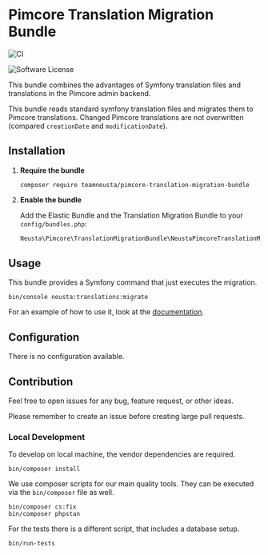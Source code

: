 # Pimcore Translation Migration Bundle

![CI](https://github.com/teamneusta/pimcore-translation-migration-bundle/actions/workflows/test-and-qa.yaml/badge.svg)

![Software License](https://img.shields.io/badge/license-GPLv3-informational.svg)

This bundle combines the advantages of Symfony translation files and translations in the Pimcore admin backend.

This bundle reads standard symfony translation files and migrates them to Pimcore translations. Changed Pimcore translations are not overwritten (compared `creationDate` and `modificationDate`).

## Installation

1. **Require the bundle**

   ```shell script
   composer require teamneusta/pimcore-translation-migration-bundle
   ```

2. **Enable the bundle**

   Add the Elastic Bundle and the Translation Migration Bundle to your `config/bundles.php`:

   ```php
   Neusta\Pimcore\TranslationMigrationBundle\NeustaPimcoreTranslationMigrationBundle::class => ['all' => true],
   ```

## Usage

This bundle provides a Symfony command that just executes the migration.

```shell
bin/console neusta:translations:migrate
```

For an example of how to use it, look at the [documentation](docs/index.md).

## Configuration

There is no configuration available.

## Contribution

Feel free to open issues for any bug, feature request, or other ideas.

Please remember to create an issue before creating large pull requests.

### Local Development

To develop on local machine, the vendor dependencies are required.

```shell
bin/composer install
```

We use composer scripts for our main quality tools. They can be executed via the `bin/composer` file as well.

```shell
bin/composer cs:fix
bin/composer phpstan
```

For the tests there is a different script, that includes a database setup.

```shell
bin/run-tests
```
